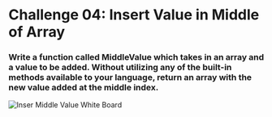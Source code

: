 
# Challenge 04: Insert Value in Middle of Array
### Write a function called MiddleValue which takes in an array and a value to be added. Without utilizing any of the built-in methods available to your language, return an array with the new value added at the middle index.
![Inser Middle Value White Board](insert-middle-value/insert-middle-value-white-board.png)
